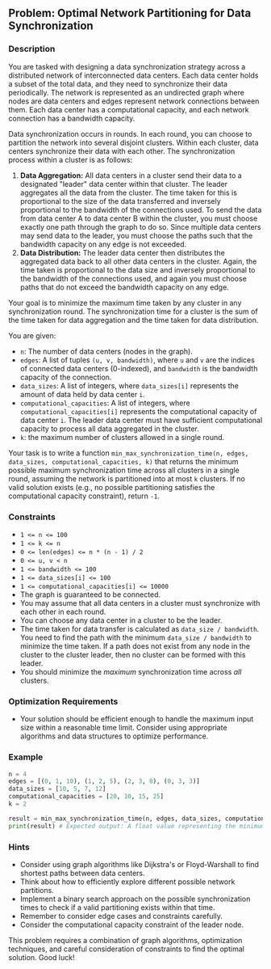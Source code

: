 ## Problem: Optimal Network Partitioning for Data Synchronization

### Description

You are tasked with designing a data synchronization strategy across a distributed network of interconnected data centers. Each data center holds a subset of the total data, and they need to synchronize their data periodically. The network is represented as an undirected graph where nodes are data centers and edges represent network connections between them. Each data center has a computational capacity, and each network connection has a bandwidth capacity.

Data synchronization occurs in rounds. In each round, you can choose to partition the network into several disjoint clusters. Within each cluster, data centers synchronize their data with each other. The synchronization process within a cluster is as follows:

1.  **Data Aggregation:** All data centers in a cluster send their data to a designated "leader" data center within that cluster. The leader aggregates all the data from the cluster. The time taken for this is proportional to the size of the data transferred and inversely proportional to the bandwidth of the connections used. To send the data from data center A to data center B within the cluster, you must choose exactly one path through the graph to do so. Since multiple data centers may send data to the leader, you must choose the paths such that the bandwidth capacity on any edge is not exceeded.
2.  **Data Distribution:** The leader data center then distributes the aggregated data back to all other data centers in the cluster. Again, the time taken is proportional to the data size and inversely proportional to the bandwidth of the connections used, and again you must choose paths that do not exceed the bandwidth capacity on any edge.

Your goal is to minimize the maximum time taken by any cluster in any synchronization round. The synchronization time for a cluster is the sum of the time taken for data aggregation and the time taken for data distribution.

You are given:

*   `n`: The number of data centers (nodes in the graph).
*   `edges`: A list of tuples `(u, v, bandwidth)`, where `u` and `v` are the indices of connected data centers (0-indexed), and `bandwidth` is the bandwidth capacity of the connection.
*   `data_sizes`: A list of integers, where `data_sizes[i]` represents the amount of data held by data center `i`.
*   `computational_capacities`: A list of integers, where `computational_capacities[i]` represents the computational capacity of data center `i`. The leader data center must have sufficient computational capacity to process all data aggregated in the cluster.
*   `k`: the maximum number of clusters allowed in a single round.

Your task is to write a function `min_max_synchronization_time(n, edges, data_sizes, computational_capacities, k)` that returns the minimum possible maximum synchronization time across all clusters in a single round, assuming the network is partitioned into at most `k` clusters. If no valid solution exists (e.g., no possible partitioning satisfies the computational capacity constraint), return `-1`.

### Constraints

*   `1 <= n <= 100`
*   `1 <= k <= n`
*   `0 <= len(edges) <= n * (n - 1) / 2`
*   `0 <= u, v < n`
*   `1 <= bandwidth <= 100`
*   `1 <= data_sizes[i] <= 100`
*   `1 <= computational_capacities[i] <= 10000`
*   The graph is guaranteed to be connected.
*   You may assume that all data centers in a cluster must synchronize with each other in each round.
*   You can choose any data center in a cluster to be the leader.
*   The time taken for data transfer is calculated as `data_size / bandwidth`. You need to find the path with the minimum `data_size / bandwidth` to minimize the time taken. If a path does not exist from any node in the cluster to the cluster leader, then no cluster can be formed with this leader.
*   You should minimize the *maximum* synchronization time across *all* clusters.

### Optimization Requirements

*   Your solution should be efficient enough to handle the maximum input size within a reasonable time limit. Consider using appropriate algorithms and data structures to optimize performance.

### Example

```python
n = 4
edges = [(0, 1, 10), (1, 2, 5), (2, 3, 8), (0, 3, 3)]
data_sizes = [10, 5, 7, 12]
computational_capacities = [20, 10, 15, 25]
k = 2

result = min_max_synchronization_time(n, edges, data_sizes, computational_capacities, k)
print(result) # Expected output: A float value representing the minimum maximum synchronization time.
```

### Hints

*   Consider using graph algorithms like Dijkstra's or Floyd-Warshall to find shortest paths between data centers.
*   Think about how to efficiently explore different possible network partitions.
*   Implement a binary search approach on the possible synchronization times to check if a valid partitioning exists within that time.
*   Remember to consider edge cases and constraints carefully.
*   Consider the computational capacity constraint of the leader node.

This problem requires a combination of graph algorithms, optimization techniques, and careful consideration of constraints to find the optimal solution. Good luck!
